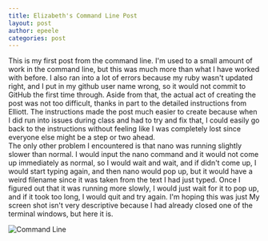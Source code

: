 ```yaml
---
title: Elizabeth's Command Line Post
layout: post
author: epeele
categories: post
---
```


This is my first post from the command line.  I'm used to a small amount of work in the command line, but this was much more than what I have worked with before.  I also ran into a lot of errors because my ruby wasn't updated right, and I put in my github user name wrong, so it would not commit to GitHub the first time through.  Aside from that, the actual act of creating the post was not too difficult, thanks in part to the detailed instructions from Elliott.  The instructions made the post much easier to create because when I did run into issues during class and had to try and fix that, I could easily go back to the instructions without feeling like I was completely lost since everyone else might be a step or two ahead.  
The only other problem I encountered is that nano was running slightly slower than normal.  I would input the nano command and it would not come up immediately as normal, so I would wait and wait, and if didn't come up, I would start typing again, and then nano would pop up, but it would have a weird filename since it was taken from the text I had just typed.  Once I figured out that it was running more slowly, I would just wait for it to pop up, and if it took too long, I would quit and try again.  I'm hoping this was just 
My screen shot isn't very descriptive because I had already closed one of the terminal windows, but here it is.

![Command Line](http://www.unc.edu/~epeele/file/peele_commandline.png)

